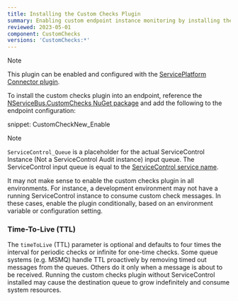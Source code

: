 ```yaml
---
title: Installing the Custom Checks Plugin
summary: Enabling custom endpoint instance monitoring by installing the custom checks plugin
reviewed: 2023-05-01
component: CustomChecks
versions: 'CustomChecks:*'
---
```


> [!NOTE]
> This plugin can be enabled and configured with the [ServicePlatform Connector plugin](/platform/connecting.md).

To install the custom checks plugin into an endpoint, reference the [NServiceBus.CustomChecks NuGet package](https://www.nuget.org/packages/NServiceBus.CustomChecks/) and add the following to the endpoint configuration:

snippet: CustomCheckNew_Enable

> [!NOTE]
> `ServiceControl_Queue` is a placeholder for the actual ServiceControl Instance (Not a ServiceControl Audit instance) input queue. The ServiceControl input queue is equal to the [ServiceControl service name](/servicecontrol/servicecontrol-instances/configuration.md#recoverability-servicecontrolinternalqueuename-servicecontrol-plugins).

It may not make sense to enable the custom checks plugin in all environments. For instance, a development environment may not have a running ServiceControl instance to consume custom check messages. In these cases, enable the plugin conditionally, based on an environment variable or configuration setting.


### Time-To-Live (TTL)

The `timeToLive` (TTL) parameter is optional and defaults to four times the interval for periodic checks or infinite for one-time checks. Some queue systems (e.g. MSMQ) handle TTL proactively by removing timed out messages from the queues. Others do it only when a message is about to be received. Running the custom checks plugin without ServiceControl installed may cause the destination queue to grow indefinitely and consume system resources.

